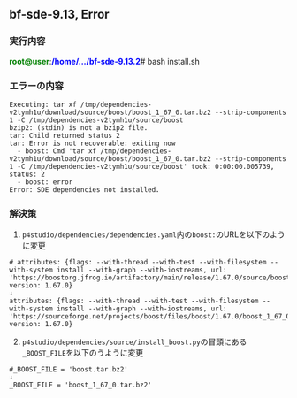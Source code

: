 bf-sde-9.13, Error
---
### 実行内容
<font color="green">**root@user**</font>:<font color="blue">**/home/.../bf-sde-9.13.2**</font># bash install.sh

### エラーの内容
```
Executing: tar xf /tmp/dependencies-v2tymh1u/download/source/boost/boost_1_67_0.tar.bz2 --strip-components 1 -C /tmp/dependencies-v2tymh1u/source/boost
bzip2: (stdin) is not a bzip2 file.
tar: Child returned status 2
tar: Error is not recoverable: exiting now
  - boost: Cmd 'tar xf /tmp/dependencies-v2tymh1u/download/source/boost/boost_1_67_0.tar.bz2 --strip-components 1 -C /tmp/dependencies-v2tymh1u/source/boost' took: 0:00:00.005739, status: 2
  - boost: error
Error: SDE dependencies not installed.
``` 
    
### 解決策
1. `p4studio/dependencies/dependencies.yaml`内の`boost:`のURLを以下のように変更
```
# attributes: {flags: --with-thread --with-test --with-filesystem --with-system install --with-graph --with-iostreams, url: 'https://boostorg.jfrog.io/artifactory/main/release/1.67.0/source/boost_1_67_0.tar.bz2', version: 1.67.0}
↓
attributes: {flags: --with-thread --with-test --with-filesystem --with-system install --with-graph --with-iostreams, url: 'https://sourceforge.net/projects/boost/files/boost/1.67.0/boost_1_67_0.tar.bz2', version: 1.67.0}
```
  
2. `p4studio/dependencies/source/install_boost.py`の冒頭にある`_BOOST_FILE`を以下のうように変更
```
#_BOOST_FILE = 'boost.tar.bz2'
↓
_BOOST_FILE = 'boost_1_67_0.tar.bz2'
```


